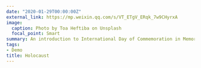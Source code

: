 ```yaml
---
date: "2020-01-29T00:00:00Z"
external_link: https://mp.weixin.qq.com/s/VT_ETgV_ERqk_7w9CHyrxA
image:
  caption: Photo by Toa Heftiba on Unsplash
  focal_point: Smart
summary: An introduction to International Day of Commemoration in Memory of The Victims of the Holocaust.
tags:
- Demo
title: Holocaust
---
```

